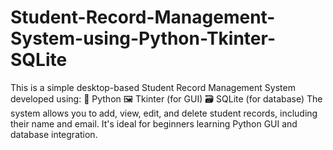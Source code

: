 # Student-Record-Management-System-using-Python-Tkinter-SQLite
This is a simple desktop-based Student Record Management System developed using:  🐍 Python  🖼 Tkinter (for GUI)  🗃 SQLite (for database)  The system allows you to add, view, edit, and delete student records, including their name and email. It's ideal for beginners learning Python GUI and database integration.
